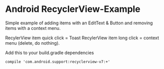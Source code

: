 # Android RecyclerView-Example
Simple example of adding items with an EditText & Button and removing items with a context menu.

RecylerView item quick click = Toast
RecylerView item long click = context menu (delete, do nothing).


Add this to your build.gradle dependencies


	compile 'com.android.support:recyclerview-v7:+'
